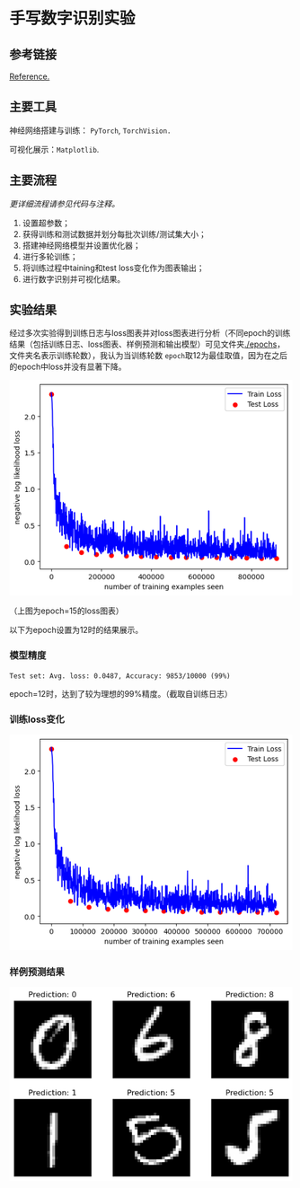 # 手写数字识别实验

## 参考链接

[Reference.](https://nextjournal.com/gkoehler/pytorch-mnist#preparing-the-dataset)

## 主要工具

神经网络搭建与训练： `PyTorch`, `TorchVision.`

可视化展示：`Matplotlib`.

## 主要流程

*更详细流程请参见代码与注释。*

1. 设置超参数；
2. 获得训练和测试数据并划分每批次训练/测试集大小；
3. 搭建神经网络模型并设置优化器；
4. 进行多轮训练；
5. 将训练过程中taining和test loss变化作为图表输出；
6. 进行数字识别并可视化结果。

## 实验结果

经过多次实验得到训练日志与loss图表并对loss图表进行分析（不同epoch的训练结果（包括训练日志、loss图表、样例预测和输出模型）可见文件夹[./epochs](./epochs)，文件夹名表示训练轮数），我认为当训练轮数 `epoch`取12为最佳取值，因为在之后的epoch中loss并没有显著下降。

![epoch为15时的训练loss变化图](./epochs/15/loss.png)

（上图为epoch=15的loss图表）

以下为epoch设置为12时的结果展示。

### 模型精度

```shell
Test set: Avg. loss: 0.0487, Accuracy: 9853/10000 (99%)
```

epoch=12时，达到了较为理想的99%精度。（截取自训练日志）

### 训练loss变化

![img](./epochs/12/loss.png)

### 样例预测结果

![img](./epochs/12/prediction.png)
